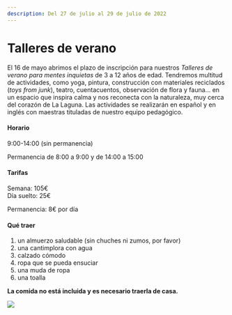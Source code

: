 ```yaml
---
description: Del 27 de julio al 29 de julio de 2022
---
```


# Talleres de verano

El 16 de mayo abrimos el plazo de inscripción para nuestros _Talleres de verano para mentes inquietas_ de 3 a 12 años de edad. Tendremos multitud de actividades, como yoga, pintura, construcción con materiales reciclados (_toys from junk_), teatro, cuentacuentos, observación de flora y fauna... en un espacio que inspira calma y nos reconecta con la naturaleza, muy cerca del corazón de La Laguna. Las actividades se realizarán en español y en inglés con maestras tituladas de nuestro equipo pedagógico.

#### Horario

9:00-14:00 (sin permanencia)

Permanencia de 8:00 a 9:00 y de 14:00 a 15:00

#### Tarifas

Semana: 105€\
Día suelto: 25€

Permanencia: 8€ por día

#### Qué traer

1. un almuerzo saludable (sin chuches ni zumos, por favor)
2. una cantimplora con agua
3. calzado cómodo
4. ropa que se pueda ensuciar
5. una muda de ropa
6. una toalla

**La comida no está incluida y es necesario traerla de casa.**

![](<.gitbook/assets/Talleres de verano\_ESP.png>)
